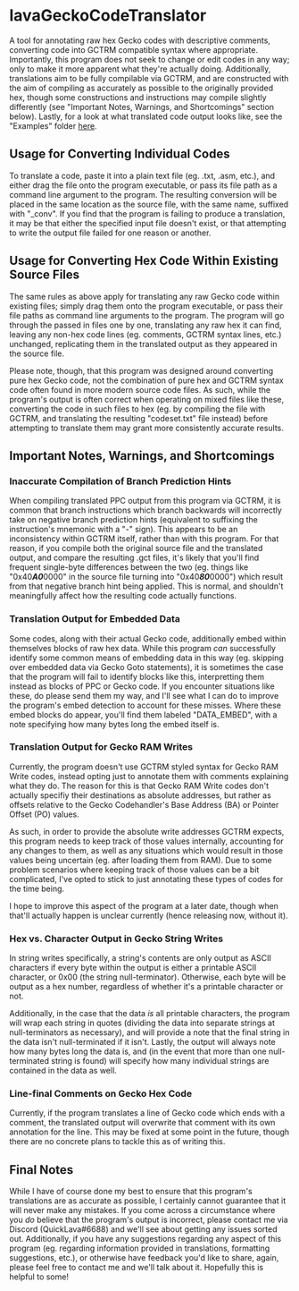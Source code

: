 # lavaGeckoCodeTranslator
A tool for annotating raw hex Gecko codes with descriptive comments, converting code into GCTRM compatible syntax where appropriate. Importantly, this program does not seek to change or edit codes in any way; only to make it more apparent what they're actually doing.
Additionally, translations aim to be fully compilable via GCTRM, and are constructed with the aim of compiling as accurately as possible to the originally provided hex, though some constructions and instructions may compile slightly differently (see "Important Notes, Warnings, and Shortcomings" section below).
Lastly, for a look at what translated code output looks like, see the "Examples" folder [here](https://github.com/QuickLava/lavaGeckoCodeTranslator/tree/master/lavaGeckoCodeTranslator/Examples).

## Usage for Converting Individual Codes
To translate a code, paste it into a plain text file (eg. .txt, .asm, etc.), and either drag the file onto the program executable, or pass its file path as a command line argument to the program. The resulting conversion will be placed in the same location as the source file, with the same name, suffixed with "\_conv". If you find that the program is failing to produce a translation, it may be that either the specified input file doesn't exist, or that attempting to write the output file failed for one reason or another.

## Usage for Converting Hex Code Within Existing Source Files
The same rules as above apply for translating any raw Gecko code within existing files; simply drag them onto the program executable, or pass their file paths as command line arguments to the program. The program will go through the passed in files one by one, translating any raw hex it can find, leaving any non-hex code lines (eg. comments, GCTRM syntax lines, etc.) unchanged, replicating them in the translated output as they appeared in the source file.

Please note, though, that this program was designed around converting pure hex Gecko code, not the combination of pure hex and GCTRM syntax code often found in more modern source code files. As such, while the program's output is often correct when operating on mixed files like these, converting the code in such files to hex (eg. by compiling the file with GCTRM, and translating the resulting "codeset.txt" file instead) before attempting to translate them may grant more consistently accurate results.

## Important Notes, Warnings, and Shortcomings
### Inaccurate Compilation of Branch Prediction Hints
When compiling translated PPC output from this program via GCTRM, it is common that branch instructions which branch backwards will incorrectly take on negative branch prediction hints (equivalent to suffixing the instruction's mnemonic with a "-" sign). This appears to be an inconsistency within GCTRM itself, rather than with this program.
For that reason, if you compile both the original source file and the translated output, and compare the resulting .gct files, it's likely that you'll find frequent single-byte differences between the two (eg. things like "0x40***A0***0000" in the source file turning into  "0x40***80***0000") which result from that negative branch hint being applied. This is normal, and shouldn't meaningfully affect how the resulting code actually functions.

### Translation Output for Embedded Data
Some codes, along with their actual Gecko code, additionally embed within themselves blocks of raw hex data. While this program *can* successfully identify some common means of embedding data in this way (eg. skipping over embedded data via Gecko Goto statements), it is sometimes the case that the program will fail to identify blocks like this, interpretting them instead as blocks of PPC or Gecko code.
If you encounter situations like these, do please send them my way, and I'll see what I can do to improve the program's embed detection to account for these misses. Where these embed blocks do appear, you'll find them labeled "DATA_EMBED", with a note specifying how many bytes long the embed itself is.

### Translation Output for Gecko RAM Writes
Currently, the program doesn't use GCTRM styled syntax for Gecko RAM Write codes, instead opting just to annotate them with comments explaining what they do.
The reason for this is that Gecko RAM Write codes don't actually specifiy their destinations as absolute addresses, but rather as offsets relative to the Gecko Codehandler's Base Address (BA) or Pointer Offset (PO) values.

As such, in order to provide the absolute write addresses GCTRM expects, this program needs to keep track of those values internally, accounting for any changes to them, as well as any situations which would result in those values being uncertain (eg. after loading them from RAM).
Due to some problem scenarios where keeping track of those values can be a bit complicated, I've opted to stick to just annotating these types of codes for the time being.

I hope to improve this aspect of the program at a later date, though when that'll actually happen is unclear currently (hence releasing now, without it).

### Hex vs. Character Output in Gecko String Writes
In string writes specifically, a string's contents are only output as ASCII characters if every byte within the output is either a printable ASCII character, or 0x00 (the string null-terminator). Otherwise, each byte will be output as a hex number, regardless of whether it's a printable character or not.

Additionally, in the case that the data *is* all printable characters, the program will wrap each string in quotes (dividing the data into separate strings at null-terminators as necessary), and will provide a note that the final string in the data isn't null-terminated if it isn't.
Lastly, the output will always note how many bytes long the data is, and (in the event that more than one null-terminated string is found) will specify how many individual strings are contained in the data as well. 

### Line-final Comments on Gecko Hex Code
Currently, if the program translates a line of Gecko code which ends with a comment, the translated output will overwrite that comment with its own annotation for the line. This may be fixed at some point in the future, though there are no concrete plans to tackle this as of writing this.

## Final Notes
While I have of course done my best to ensure that this program's translations are as accurate as possible, I certainly cannot guarantee that it will never make any mistakes.
If you come across a circumstance where you *do* believe that the program's output is incorrect, please contact me via Discord (QuickLava#6688) and we'll see about getting any issues sorted out.
Additionally, if you have any suggestions regarding any aspect of this program (eg. regarding information provided in translations, formatting suggestions, etc.), or otherwise have feedback you'd like to share, again, please feel free to contact me and we'll talk about it. Hopefully this is helpful to some!
